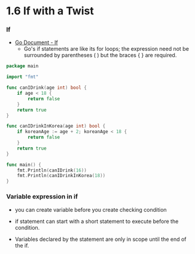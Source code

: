 # 1.6 If with a Twist

### If
- [Go Document - If](https://go.dev/tour/flowcontrol/5)
    - Go's if statements are like its for loops; the expression need not be surrounded by parentheses ( ) but the braces { } are required.
    
```go
package main

import "fmt"

func canIDrink(age int) bool {
    if age < 18 {
        return false
    }
    return true
}

func canIDrinkInKorea(age int) bool {
    if koreanAge := age + 2; koreanAge < 18 {
        return false
    }
    return true
}

func main() {
    fmt.Println(canIDrink(16))
    fmt.Println(canIDrinkInKorea(18))   
}
```

### Variable expression in if
- you can create variable before you create checking condition

- if statement can start with a short statement to execute before the condition.

- Variables declared by the statement are only in scope until the end of the if.
